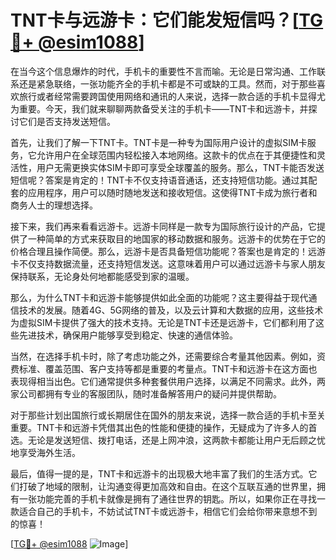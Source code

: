 # TNT卡与远游卡：它们能发短信吗？[[TG💪+ @esim1088](https://t.me/s/esim1088)]

在当今这个信息爆炸的时代，手机卡的重要性不言而喻。无论是日常沟通、工作联系还是紧急联络，一张功能齐全的手机卡都是不可或缺的工具。然而，对于那些喜欢旅行或者经常需要跨国使用网络和通讯的人来说，选择一款合适的手机卡显得尤为重要。今天，我们就来聊聊两款备受关注的手机卡——TNT卡和远游卡，并探讨它们是否支持发送短信。

首先，让我们了解一下TNT卡。TNT卡是一种专为国际用户设计的虚拟SIM卡服务，它允许用户在全球范围内轻松接入本地网络。这款卡的优点在于其便捷性和灵活性，用户无需更换实体SIM卡即可享受全球覆盖的服务。那么，TNT卡能否发送短信呢？答案是肯定的！TNT卡不仅支持语音通话，还支持短信功能。通过其配套的应用程序，用户可以随时随地发送和接收短信。这使得TNT卡成为旅行者和商务人士的理想选择。

接下来，我们再来看看远游卡。远游卡同样是一款专为国际旅行设计的产品，它提供了一种简单的方式来获取目的地国家的移动数据和服务。远游卡的优势在于它的价格合理且操作简便。那么，远游卡是否具备短信功能呢？答案也是肯定的！远游卡不仅支持数据流量，还支持短信发送。这意味着用户可以通过远游卡与家人朋友保持联系，无论身处何地都能感受到家的温暖。

那么，为什么TNT卡和远游卡能够提供如此全面的功能呢？这主要得益于现代通信技术的发展。随着4G、5G网络的普及，以及云计算和大数据的应用，这些技术为虚拟SIM卡提供了强大的技术支持。无论是TNT卡还是远游卡，它们都利用了这些先进技术，确保用户能够享受到稳定、快速的通信体验。

当然，在选择手机卡时，除了考虑功能之外，还需要综合考量其他因素。例如，资费标准、覆盖范围、客户支持等都是重要的考量点。TNT卡和远游卡在这方面也表现得相当出色。它们通常提供多种套餐供用户选择，以满足不同需求。此外，两家公司都拥有专业的客服团队，随时准备解答用户的疑问并提供帮助。

对于那些计划出国旅行或长期居住在国外的朋友来说，选择一款合适的手机卡至关重要。TNT卡和远游卡凭借其出色的性能和便捷的操作，无疑成为了许多人的首选。无论是发送短信、拨打电话，还是上网冲浪，这两款卡都能让用户无后顾之忧地享受海外生活。

最后，值得一提的是，TNT卡和远游卡的出现极大地丰富了我们的生活方式。它们打破了地域的限制，让沟通变得更加高效和自由。在这个互联互通的世界里，拥有一张功能完善的手机卡就像是拥有了通往世界的钥匙。所以，如果你正在寻找一款适合自己的手机卡，不妨试试TNT卡或远游卡，相信它们会给你带来意想不到的惊喜！

[[TG💪+ @esim1088](https://t.me/s/esim1088) ![Image](https://i.postimg.cc/4NQfJmqS/Snipaste-2025-05-13-00-14-12.png)]